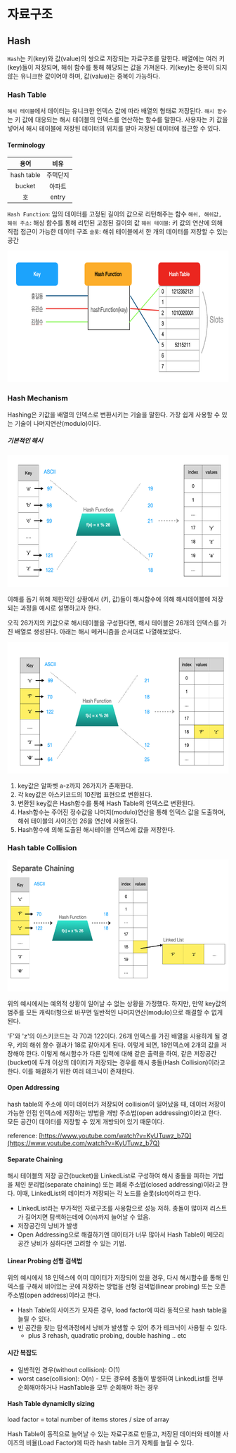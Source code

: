 # 자료구조

## Hash 
`Hash`는 키(key)와 값(value)의 쌍으로 저장되는 자료구조를 말한다. 배열에는 여러 키(key)들이 저장되며, 해쉬 함수를 통해 해당되는 값을 가져온다. 키(key)는 중복이 되지 않는 유니크한 값이어야 하며, 값(value)는 중복이 가능하다.

### Hash Table

`해시 테이블`에서 데이터는 유니크한 인덱스 값에 따라 배열의 형태로 저장된다. `해시 함수`는 키 값에 대응되는 해시 테이블의 인덱스를 연산하는 함수를 말한다. 사용자는 키 값을 넣어서 해시 테이블에 저장된 데이터의 위치를 받아 저장된 데이터에 접근할 수 있다.

#### Terminology
| 용어 | 비유 |
| :-: | :-: |
| hash table | 주택단지 |
| bucket | 아파트 |
| 호 | entry |

`Hash Function`: 임의 데이터를 고정된 길이의 값으로 리턴해주는 함수
`해쉬, 해쉬값, 해쉬 주소`: 해싱 함수를 통해 리턴된 고정된 길이의 값
`해쉬 테이블`: 키 값의 연산에 의해 직접 접근이 가능한 데이터 구조
`슬롯`: 해쉬 테이블에서 한 개의 데이터를 저장할 수 있는 공간

<img src="https://github.com/93jpark/dev-interview-study/blob/main/assets/images/ds/ds_hash_1.png" width="600" height="300">

### Hash Mechanism

Hashing은 키값을 배열의 인덱스로 변환시키는 기술을 말한다. 가장 쉽게 사용할 수 있는 기술이 나머지연산(modulo)이다. 

##### 기본적인 해시

<img src="https://github.com/93jpark/dev-interview-study/blob/main/assets/images/ds/ds_hash_2.png" width="600" height="300">


이해를 돕기 위해 제한적인 상황에서 (키, 값)들이 해시함수에 의해 해시테이블에 저장되는 과정을 예시로 설명하고자 한다.

오직 26가지의 키값으로 해시테이블을 구성한다면, 해시 테이블은 26개의 인덱스를 가진 배열로 생성된다. 아래는 해시 메커니즘을 순서대로 나열해보았다.

<img src="https://github.com/93jpark/dev-interview-study/blob/main/assets/images/ds/ds_hash_3.png" width="600" height="300">

1. key값은 알파벳 a-z까지 26가지가 존재한다.
2. 각 key값은 아스키코드의 10진법 표현으로 변환된다.
3. 변환된 key값은 Hash함수를 통해 Hash Table의 인덱스로 변환된다.
4. Hash함수는 주어진 정수값을 나머지(modulo)연산을 통해 인덱스 값을 도출하며, 해쉬 테이블의 사이즈인 26을 연산에 사용한다.
5. Hash함수에 의해 도출된 해시테이블 인덱스에 값을 저장한다.

### Hash table Collision

<img src="https://github.com/93jpark/dev-interview-study/blob/main/assets/images/ds/ds_hash_4.png" width="600" height="300">

위의 예시에서는 예외적 상황이 일어날 수 없는 상황을 가정했다. 하지만, 만약 key값의 범주를 모든 캐릭터형으로 바꾸면 일반적인 나머지연산(modulo)으로 해결할 수 없게 된다.

'F'와 'z'의 아스키코드는 각 70과 122이다. 26개 인덱스를 가진 배열을 사용하게 될 경우, 키의 해쉬 함수 결과가 18로 같아지게 된다. 이렇게 되면, 18인덱스에 2개의 값을 저장해야 한다. 이렇게 해시함수가 다른 입력에 대해 같은 출력을 하여, 같은 저장공간(bucket)에 두개 이상의 데이터가 저장되는 경우를 해시 충돌(Hash Collision)이라고 한다. 이를 해결하기 위한 여러 테크닉이 존재한다.


#### Open Addressing

hash table의 주소에 이미 데이터가 저장되어 collision이 일어났을 때, 데이터 저장이 가능한 인접 인덱스에 저장하는 방법을 개방 주소법(open addressing)이라고 한다. 모든 공간이 데이터를 저장할 수 있게 개방되어 있기 때문이다. 

reference: [https://www.youtube.com/watch?v=KyUTuwz_b7Q](https://www.youtube.com/watch?v=KyUTuwz_b7Q)

#### Separate Chaining

해시 테이블의 저장 공간(bucket)을 LinkedList로 구성하여 해시 충돌을 피하는 기법을 체인 분리법(separate chaining) 또는 폐쇄 주소법(closed addressing)이라고 한다. 이때, LinkedList의 데이터가 저장되는 각 노드를 슬롯(slot)이라고 한다.

- LinkedList라는 부가적인 자료구조를 사용함으로 성능 저하. 충돌이 많아져 리스트가 길어지면 탐색하는데에 O(n)까지 늘어날 수 있음.
- 저장공간의 낭비가 발생
- Open Addressing으로 해결하기엔 데이터가 너무 많아서 Hash Table이 메모리 공간 낭비가 심하다면 고려할 수 있는 기법.

#### Linear Probing 선형 검색법

위의 예시에서 18 인덱스에 이미 데이터가 저장되어 있을 경우, 다시 해시함수를 통해 인덱스를 구해서 비어있는 곳에 저장하는 방법을 선형 검색법(linear probing) 또는 오픈 주소법(open address)이라고 한다. 

- Hash Table의 사이즈가 모자른 경우, load factor에 따라 동적으로 hash table을 늘릴 수 있다.
- 빈 공간을 찾는 탐색과정에서 낭비가 발생할 수 있어 추가 테크닉이 사용될 수 있다.
    - plus 3 rehash, quadratic probing, double hashing .. etc

#### 시간 복잡도

- 일반적인 경우(without collision): O(1)
- worst case(collision): O(n) - 모든 경우에 충돌이 발생하여 LinkedList를 전부 순회해야하거나 HashTable을 모두 순회해야 하는 경우

#### Hash Table dynamiclly sizing

load factor = total number of items stores / size of array

Hash Table이 동적으로 늘어날 수 있는 자료구조로 만들고, 저장된 데이터와 테이블 사이즈의 비율(Load Factor)에 따라 hash table 크기 자체를 늘릴 수 있다.
